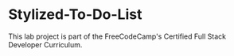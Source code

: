 # Stylized-To-Do-List

This lab project is part of the FreeCodeCamp's Certified Full Stack Developer Curriculum.
